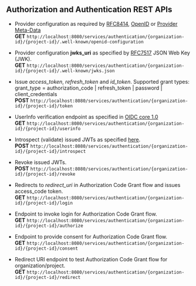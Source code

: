 ## Authorization and Authentication REST APIs

* Provider configuration as required by [RFC8414](https://tools.ietf.org/html/rfc8414#section-3), 
  [OpenID](https://openid.net/specs/openid-connect-discovery-1_0.html#ProviderConfig) or 
  [Provider Meta-Data](https://openid.net/specs/openid-connect-discovery-1_0.html#ProviderMetadata)  
  __GET__ ``http://localhost:8080/services/authentication/{organization-id}/{project-id}/.well-known/openid-configuration``

* Provider configuration __jwks_uri__ as specified by [RFC7517](https://tools.ietf.org/html/rfc7517) JSON Web Key (JWK).  
  __GET__ ``http://localhost:8080/services/authentication/{organization-id}/{project-id}/.well-known/jwks.json``

* Issue *access_token*, *refresh_token* and *id_token*.
  Supported grant types: grant_type = authorization_code | refresh_token | password | client_credentials  
  __POST__ ``http://localhost:8080/services/authentication/{organization-id}/{project-id}/token``

* UserInfo verification endpoint as specified in [OIDC core 1.0](https://openid.net/specs/openid-connect-core-1_0.html#UserInfoRequest)   
  __GET__ ``http://localhost:8080/services/authentication/{organization-id}/{project-id}/userinfo``

* Introspect (validate) issued JWTs as specified [here](https://tools.ietf.org/html/rfc7662).  
  __POST__ ``http://localhost:8080/services/authentication/{organization-id}/{project-id}/introspect``

* Revoke issued JWTs.  
  __POST__ ``http://localhost:8080/services/authentication/{organization-id}/{project-id}/revoke``

* Redirects to *redirect_uri* in Authorization Code Grant flow and issues access_code token.  
  __GET__  ``http://localhost:8080/services/authentication/{organization-id}/{project-id}/login``

* Endpoint to invoke login for Authorization Code Grant flow.    
  __GET__ ``http://localhost:8080/services/authentication/{organization-id}/{project-id}/authorize``

* Endpoint to provide consent for Authorization Code Grant flow.   
  __GET__ ``http://localhost:8080/services/authentication/{organization-id}/{project-id}/consent``

* Redirect URI endpoint to test Authorization Code Grant flow for organization/project.   
  __GET__ ``http://localhost:8080/services/authentication/{organization-id}/{project-id}/redirect``
  